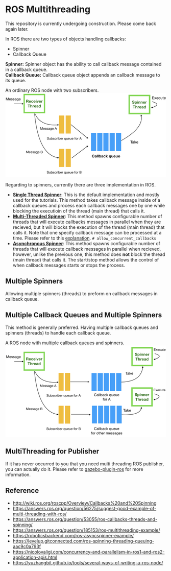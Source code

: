 # ROS Multithreading

This repository is currently undergoing construction. Please come back again later.  

In ROS there are two types of objects handling callbacks:

- Spinner
- Callback Queue

**Spinner:** Spinner object has the ability to call callback message contained in a callback queue.  
**Callback Queue:** Callback queue object appends an callback message to its queue.  

An ordinary ROS node with two subscribers.  
![img](resources/ordinary.png)

Regarding to spinners, currently there are three implementation in ROS.

- [**Single Thread Spinner**](http://ros.org/doc/groovy/api/roscpp/html/classros_1_1SingleThreadedSpinner.html): This is the default implementation and mostly used for the tutorials. This method takes callback message inside of a callback queues and process each callback messages one by one while blocking the executioin of the thread (main thread) that calls it.
- [**Multi-Threaded Spinner**](http://ros.org/doc/groovy/api/roscpp/html/classros_1_1MultiThreadedSpinner.html): This method spawns configurable number of threads that will execute callbacks messages in parallel when they are recieved, but it will blocks the execution of the thread (main thread) that calls it. Note that one specify callback message can be processed at a time. Please refer to this [explanation](https://levelup.gitconnected.com/ros-spinning-threading-queuing-aac9c0a793f). `# allow_concurrent_callbacks`
- [**Asynchronous Spinner**](http://ros.org/doc/groovy/api/roscpp/html/classros_1_1AsyncSpinner.html): This method spawns configurable number of threads that will execute callback messages in parallel when recieved, however, unlike the previous one, this method does **not** block the thread (main thread) that calls it. The start/stop method allows the control of when callback messages starts or stops the process. 

## Multiple Spinners

Allowing multiple spinners (threads) to preform on callback messages in callback queue.

## Multiple Callback Queues and Multiple Spinners

This method is generally preferred. Having multiple callback queues and spinners (threads) to handle each callback queue.

A ROS node with multiple callback queues and spinners.  
![img](resources/multi_cq_multi_sp.png)

## MultiThreading for Publisher

If it has never occurred to you that you need multi threading ROS publisher, you can actually do it. Please refer to [gazebo-plugin-ros](https://github.com/BruceChanJianLe/gazebo-plugin-ros) for more information.


## Reference

- http://wiki.ros.org/roscpp/Overview/Callbacks%20and%20Spinning
- https://answers.ros.org/question/56275/suggest-good-example-of-multi-threading-with-ros/
- https://answers.ros.org/question/53055/ros-callbacks-threads-and-spinning/
- https://answers.ros.org/question/185153/ros-multithreading-example/
- https://roboticsbackend.com/ros-asyncspinner-example/
- https://levelup.gitconnected.com/ros-spinning-threading-queuing-aac9c0a793f
- https://nicolovaligi.com/concurrency-and-parallelism-in-ros1-and-ros2-application-apis.html
- https://yuzhangbit.github.io/tools/several-ways-of-writing-a-ros-node/

